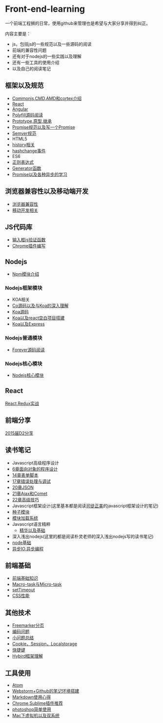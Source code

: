 # Front-end-learning
一个前端工程狮的日常，使用github来管理也是希望与大家分享并得到纠正。

内容主要是：

- js，包括js的一些规范以及一些源码的阅读
- 前端的兼容性问题
- 还有对于nodejs的一些实践以及理解
- 还有一些工具的使用介绍
- 以及自己的阅读笔记

## 框架以及规范
 - [Commonjs,CMD,AMD和cortex介绍][1]
 - [React][20]
 - [Angular][30]
 - [Polyfill源码阅读][33]
 - [Prototype,原型,继承][35]
 - [Promise规范以及写一个Promise][46]
 - [Semver规范][47]
 - HTML5
  - [history相关][4]
  - [hashchange事件][7]
 - ES6
  - [正则表达式][14]
  - [Generator函数][19]
  - [Promise以及各种异步的学习][3]


## 浏览器兼容性以及移动端开发
 - [浏览器兼容性][8]
 - [移动开发相关][9]

## JS代码库
 - [输入框js验证函数][17]
 - [Chrome插件编写][25]

## Nodejs
 - [Npm模块介绍][29]

### Nodejs框架模块
 - KOA相关
  - [Co源码以及与Koa的深入理解][39]
  - [Koa源码][42]
  - [Koa以及react空白项目搭建][28]
  - [Koa以及Express][27]

### Nodejs普通模块
 - [Forever源码阅读][31]

### Nodejs核心模块
 - [Nodejs核心模块][32]

## React
[React,Redux实战][41]

## 前端分享
[2015届D2分享][38]

## 读书笔记
 - Javascript高级程序设计
  - [6章面向对象的程序设计][51]
  - [14章表单脚本][21]
  - [17章错误处理与调试][23]
  - [20章JSON][24]
  - [21章Ajax和Comet][26]
  - [22章高级技巧][36]
 - Javascript框架设计(这里基本都是阅读[司徒正美](https://github.com/RubyLouvre)的javascript框架设计的笔记)
  - [种子模块][5]
  - [模块加载系统][11]
 - Javascript语言精粹
   - [精华以及基础][50]
 - 深入浅出nodejs(这里的都是阅读朴灵老师的深入浅出nodejs写的读书笔记)
  - [node基础][43]
  - [异步IO,异步编程][45]

## 前端基础
 - [前端基础知识][44]
 - [Macro-task与Micro-task][48]
 - [setTimeout][49]
 - [CSS性能][52]

## 其他技术
 - [Freemarker分页][40]
 - [编码问题][15]
 - [小问题总结][16]
 - [Cookie，Session，Localstorage][18]
 - [快捷键][22]
 - [Hybird框架理解][37]

## 工具使用
 - [Atom][34]
 - [Webstorm+Github的笔记环境搭建][2]
 - [Markdown使用心得][6]
 - [Chrome,Sublime插件推荐][10]
 - [photoshop简单使用][12]
 - [Mac下虚拟机以及双系统][13]

[1]:https://github.com/panyifei/learning/blob/master/框架以及规范/Commonjs,CMD,AMD和cortex介绍.md
[2]:https://github.com/panyifei/learning/blob/master/工具使用/Webstorm+Github的笔记环境搭建.md
[3]:https://github.com/panyifei/learning/blob/master/框架以及规范/ECMAScript6/Promise以及各种异步的学习.md
[4]:https://github.com/panyifei/learning/blob/master/框架以及规范/HTML5/history相关.md
[5]:https://github.com/panyifei/learning/blob/master/读书笔记/Javascript框架设计/种子模块.md
[6]:https://github.com/panyifei/learning/blob/master/工具使用/Markdown使用心得.md
[7]:https://github.com/panyifei/learning/blob/master/框架以及规范/HTML5/hashchange事件.md
[8]:https://github.com/panyifei/learning/blob/master/浏览器兼容性以及移动端开发/浏览器兼容性.md
[9]:https://github.com/panyifei/learning/blob/master/浏览器兼容性以及移动端开发/移动开发相关.md
[10]:https://github.com/panyifei/learning/blob/master/工具使用/Chrome,Sublime插件推荐.md
[11]:https://github.com/panyifei/learning/blob/master/读书笔记/Javascript框架设计/模块加载系统.md
[12]:https://github.com/panyifei/learning/blob/master/工具使用/photoshop简单使用.md
[13]:https://github.com/panyifei/learning/blob/master/工具使用/Mac下虚拟机以及双系统.md
[14]:https://github.com/panyifei/learning/blob/master/框架以及规范/ECMAScript6/正则表达式.md
[15]:https://github.com/panyifei/learning/blob/master/其他技术/编码问题.md
[16]:https://github.com/panyifei/learning/blob/master/其他技术/小问题总结.md
[17]:https://github.com/panyifei/learning/blob/master/JS代码库/输入框js验证函数.md
[18]:https://github.com/panyifei/learning/blob/master/其他技术/Cookie，Session，Localstorage.md
[19]:https://github.com/panyifei/learning/blob/master/框架以及规范/ECMAScript6/Generator函数.md
[20]:https://github.com/panyifei/learning/blob/master/框架以及规范/React.md
[21]:https://github.com/panyifei/learning/blob/master/读书笔记/Javascript高级程序设计/14章表单脚本.md
[22]:https://github.com/panyifei/learning/blob/master/其他技术/快捷键.md
[23]:https://github.com/panyifei/learning/blob/master/读书笔记/Javascript高级程序设计/17错误处理与调试.md
[24]:https://github.com/panyifei/learning/blob/master/读书笔记/Javascript高级程序设计/20JSON.md
[25]:https://github.com/panyifei/learning/blob/master/JS代码库/Chrome插件编写.md
[26]:https://github.com/panyifei/learning/blob/master/读书笔记/Javascript高级程序设计/21Ajax和Comet.md
[27]:https://github.com/panyifei/learning/blob/master/Nodejs/Nodejs框架模块/Koa以及Express.md
[28]:https://github.com/panyifei/learning/blob/master/Nodejs/Nodejs框架模块/Koa以及react空白项目搭建.md
[29]:https://github.com/panyifei/learning/blob/master/Nodejs/Npm模块.md
[30]:https://github.com/panyifei/learning/blob/master/框架以及规范/Angular.md
[31]:https://github.com/panyifei/learning/blob/master/Nodejs/Nodejs普通模块/Forever源码阅读.md
[32]:https://github.com/panyifei/learning/blob/master/Nodejs/Nodejs核心模块/Nodejs核心模块.md
[33]:https://github.com/panyifei/learning/blob/master/框架以及规范/Polyfill源码阅读.md
[34]:https://github.com/panyifei/learning/blob/master/工具使用/Atom.md
[35]:https://github.com/panyifei/learning/blob/master/框架以及规范/Prototype,原型链,继承.md
[36]:https://github.com/panyifei/learning/blob/master/读书笔记/Javascript高级程序设计/22高级技巧.md
[37]:https://github.com/panyifei/learning/blob/master/其他技术/Hybird框架理解.md
[38]:https://github.com/panyifei/learning/blob/master/前端分享/2015届D2分享.md
[39]:https://github.com/panyifei/learning/blob/master/Nodejs/Nodejs框架模块/Co源码以及与Koa的深入理解.md
[40]:https://github.com/panyifei/learning/blob/master/其他技术/Freemarker分页.md
[41]:https://github.com/panyifei/learning/blob/master/React/React,Redux实战.md
[42]:https://github.com/panyifei/learning/blob/master/Nodejs/Nodejs框架模块/Koa源码.md
[43]:https://github.com/panyifei/learning/blob/master/读书笔记/深入浅出nodejs/node基础.md
[44]:https://github.com/panyifei/learning/blob/master/前端基础/前端基础知识.md
[45]:https://github.com/panyifei/learning/blob/master/读书笔记/深入浅出nodejs/异步IO,异步编程.md
[46]:https://github.com/panyifei/learning/blob/master/框架以及规范/Promise.md
[47]:https://github.com/panyifei/learning/blob/master/框架以及规范/Semver规范.md
[48]:https://github.com/panyifei/learning/blob/master/前端基础/Macro-task与Micro-task.md
[49]:https://github.com/panyifei/learning/blob/master/前端基础/setTimeout.md
[50]:https://github.com/panyifei/learning/blob/master/读书笔记/Javascript语言精粹/精华以及基础.md
[51]:https://github.com/panyifei/learning/blob/master/读书笔记/Javascript高级程序设计/6章面向对象的程序设计.md
[52]:https://github.com/panyifei/learning/blob/master/前端基础/CSS性能.md
